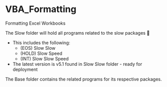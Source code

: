 # VBA_Formatting
Formatting Excel Workbooks

The Slow folder will hold all programs related to the slow packages 🐌
- This includes the following:
  - (EOS) Slow Slow
  - (HOLD) Slow Speed
  - (INT) Slow Slow Speed
 - The latest version is v5.1 found in Slow Slow folder - ready for deployment

The Base folder contains the related programs for its respective packages.

